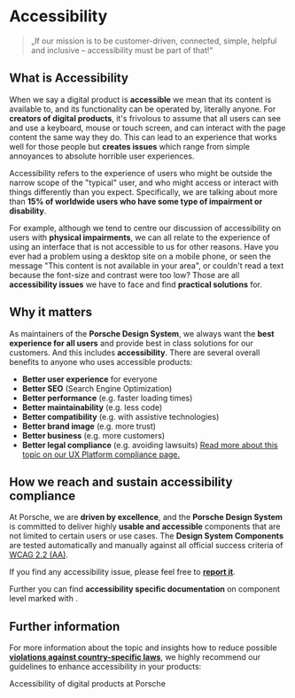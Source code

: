 # Accessibility

> „If our mission is to be customer-driven, connected, simple, helpful and inclusive – accessibility must be part of
> that!“

<TableOfContents></TableOfContents>

## What is Accessibility

When we say a digital product is **accessible** we mean that its content is available to, and its functionality can be
operated by, literally anyone. For **creators of digital products**, it's frivolous to assume that all users can see and
use a keyboard, mouse or touch screen, and can interact with the page content the same way they do. This can lead to an
experience that works well for those people but **creates issues** which range from simple annoyances to absolute
horrible user experiences.

Accessibility refers to the experience of users who might be outside the narrow scope of the "typical" user, and who
might access or interact with things differently than you expect. Specifically, we are talking about more than **15% of
worldwide users who have some type of impairment or disability**.

For example, although we tend to centre our discussion of accessibility on users with **physical impairments**, we can
all relate to the experience of using an interface that is not accessible to us for other reasons. Have you ever had a
problem using a desktop site on a mobile phone, or seen the message "This content is not available in your area", or
couldn't read a text because the font-size and contrast were too low? Those are all **accessibility issues** we have to
face and find **practical solutions** for.

## Why it matters

As maintainers of the **Porsche Design System**, we always want the **best experience for all users** and provide best
in class solutions for our customers. And this includes **accessibility**. There are several overall benefits to anyone
who uses accessible products:

- **Better user experience** for everyone
- **Better SEO** (Search Engine Optimization)
- **Better performance** (e.g. faster loading times)
- **Better maintainability** (e.g. less code)
- **Better compatibility** (e.g. with assistive technologies)
- **Better brand image** (e.g. more trust)
- **Better business** (e.g. more customers)
- **Better legal compliance** (e.g. avoiding lawsuits)
  [Read more about this topic on our UX Platform compliance page.](https://ux.porsche.com/d/6VNB3CeLHcJz/accessibility#/accessibility/legal-compliance)

## How we reach and sustain accessibility compliance

At Porsche, we are **driven by excellence**, and the **Porsche Design System** is committed to deliver highly **usable
and accessible** components that are not limited to certain users or use cases. The **Design System Components** are
tested automatically and manually against all official success criteria of [WCAG 2.2 (AA)](https://w3.org/TR/WCAG22).

If you find any accessibility issue, please feel free to [**report it**](help/bug-report).

Further you can find **accessibility specific documentation** on component level marked with
<A11yIcon size="small"></A11yIcon>.

## Further information

For more information about the topic and insights how to reduce possible
[**violations against country-specific laws**](https://ux.porsche.com/d/6VNB3CeLHcJz/accessibility#/accessibility/legal-compliance),
we highly recommend our guidelines to enhance accessibility in your products:

<p-link :theme="this.$store.getters.storefrontTheme" href="https://ux.porsche.com/d/6VNB3CeLHcJz/accessibility#/accessibility/introduction">Accessibility
of digital products at Porsche</p-link>
